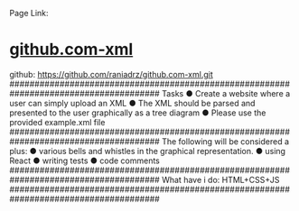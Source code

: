 Page Link: 
# [github.com-xml](https://raniadrz.github.io/github.com-xml/)
github: 
https://github.com/raniadrz/github.com-xml.git
######################################################################################
Tasks
● Create a website where a user can simply upload an XML
● The XML should be parsed and presented to the user graphically as a tree diagram
● Please use the provided example.xml file
######################################################################################
The following will be considered a plus:
● various bells and whistles in the graphical representation.
● using React
● writing tests
● code comments
######################################################################################
What have i do:
HTML+CSS+JS
######################################################################################
